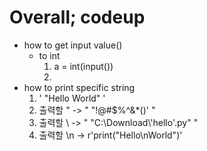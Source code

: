 # Overall; codeup
- how to get input value()
    - to int
        1. a = int(input())
        2. 
- how to print specific string
    1. ' "Hello World" '
    2. 출력할 " -> " \"!@#$%^&*()' "
    3. 출력할 \ -> " \"C:\Download\\'hello'.py\" "
    4. 출력할 \n -> r'print("Hello\nWorld")'